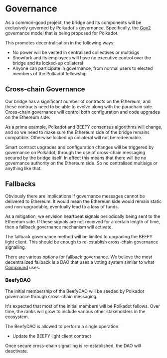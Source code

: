 # Governance

As a common-good project, the bridge and its components will be exclusively governed by Polkadot's governance. Specifically, the [Gov2](https://polkadot.network/blog/gov2-polkadots-next-generation-of-decentralised-governance/) governance model that is being proposed for Polkadot.

This promotes decentralisation in the following ways:

* No power will be vested in centralised collectives or multisigs
* Snowfork and its employees will have no executive control over the bridge and its locked-up collateral
* Anyone can participate in governance, from normal users to elected members of the Polkadot fellowship

## Cross-chain Governance

Our bridge has a significant number of contracts on the Ethereum, and these contracts need to be able to evolve along with the parachain side. Cross-chain governance will control both configuration and code upgrades on the Ethereum side.

As a prime example, Polkadot and BEEFY consensus algorithms will change, and so we need to make sure the Ethereum side of the bridge remains compatible. Otherwise locked up collateral will not be redeemable.

Smart contract upgrades and configuration changes will be triggered by governance on Polkadot, through the use of cross-chain messaging secured by the bridge itself. In effect this means that there will be no governance authority on the Ethereum side. So no centralised multisigs or anything like that.

## Fallbacks

Obviously there are implications if governance messages cannot be delivered to Ethereum. It would mean the Ethereum side would remain static and non-upgradable, eventually lead to a loss of funds.

As a mitigation, we envision heartbeat signals periodically being sent to the Ethereum side. If these signals are not received for a certain length of time, then a fallback governance mechanism will activate.

The fallback governance method will be limited to upgrading the BEEFY light client. This should be enough to re-establish cross-chain governance signalling.

There are various options for fallback governance. We believe the most decentralized fallback is a DAO that uses a voting system similar to what [Compound](https://docs.compound.finance/v2/governance/) uses.

### BeefyDAO

The initial membership of the BeefyDAO will be seeded by Polkadot governance through cross-chain messaging.

It's expected that most of the initial members will be Polkadot fellows. Over time, the ranks will grow to include various other stakeholders in the ecosystem.

The BeefyDAO is allowed to perform a single operation:

* Update the BEEFY light client contract

Once secure cross-chain signalling is re-established, the DAO will deactivate. &#x20;





